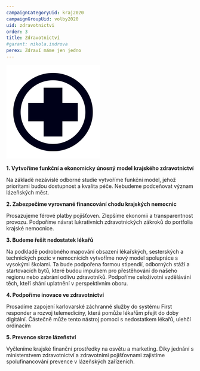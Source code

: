 ```yaml
---
campaignCategoryUid: kraj2020
campaignGroupUid: volby2020
uid: zdravotnictvi
order: 3
title: Zdravotnictví
#garant: nikola.indrova
perex: Zdraví máme jen jedno
---
```


![](/assets/img/program2020/03_zdravotnictvi.png)

**1.  Vytvoříme funkční a ekonomicky únosný model krajského zdravotnictví**
    
Na základě nezávislé odborné studie vytvoříme funkční model, jehož prioritami budou dostupnost a kvalita péče. Nebudeme podceňovat význam lázeňských měst.

**2.  Zabezpečíme vyrovnané financování chodu krajských nemocnic**

Prosazujeme férové platby pojišťoven. Zlepšíme ekonomii a transparentnost provozu. Podpoříme návrat lukrativních zdravotnických zákroků do portfolia krajské nemocnice.
    
**3.  Budeme řešit nedostatek lékařů**
 
 Na podkladě podrobného mapování obsazení lékařských, sesterských a technických pozic v nemocnicích vytvoříme nový model spolupráce s vysokými školami. Ta bude podpořena formou stipendií, odborných stáží a startovacích bytů, které budou impulsem pro přestěhování do našeho regionu nebo zabrání odlivu zdravotníků. Podpoříme celoživotní vzdělávání těch, kteří shání uplatnění v perspektivním oboru.
    

**4.   Podpoříme inovace ve zdravotnictví**
    
Prosadíme zapojení karlovarské záchranné služby do systému First responder a rozvoj telemedicíny, která pomůže lékařům přejít do doby digitální. Částečně může tento nástroj pomoci s nedostatkem lékařů, ulehčí ordinacím
    

**5.  Prevence skrze lázeňství**
    
Vyčleníme krajské finanční prostředky na osvětu a marketing. Díky jednání s ministerstvem zdravotnictví a zdravotními pojišťovnami zajistíme spolufinancování prevence v lázeňských zařízeních.
